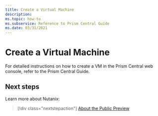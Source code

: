 ```yaml
---
title: Create a Virtual Machine
description: 
ms.topic: how-to
ms.subservice: Reference to Prism Central Guide
ms.date: 03/31/2021
---
```


# Create a Virtual Machine

For detailed instructions on how to create a VM in the Prism Central web console, refer to the Prism Central Guide.

## Next steps

Learn more about Nutanix:

> [!div class="nextstepaction"]
> [About the Public Preview](about-the-public-preview.md)
